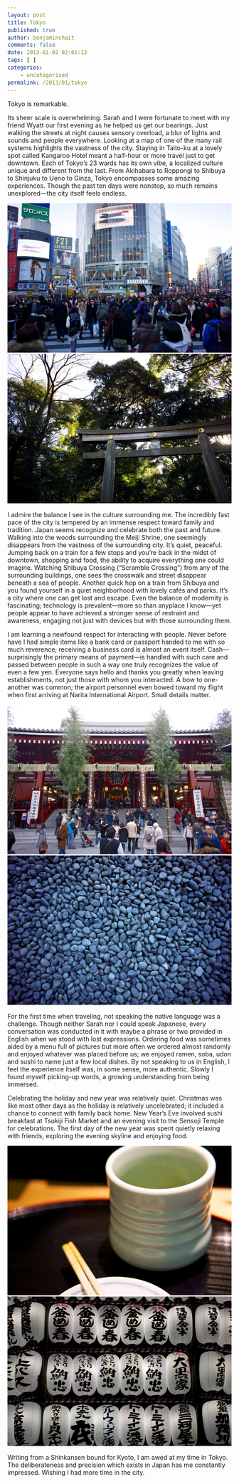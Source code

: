 ```yaml
---
layout: post
title: Tokyo
published: true
author: benjaminchait
comments: false
date: 2013-01-02 02:01:13
tags: [ ]
categories:
    - uncategorized
permalink: /2013/01/tokyo
---
```

Tokyo is remarkable.

Its sheer scale is overwhelming. Sarah and I were fortunate to meet with my friend Wyatt our first evening as he helped us get our bearings. Just walking the streets at night causes sensory overload, a blur of lights and sounds and people everywhere. Looking at a map of one of the many rail systems highlights the vastness of the city. Staying in Taito-ku at a lovely spot called Kangaroo Hotel meant a half-hour or more travel just to get downtown. Each of Tokyo’s 23 wards has its own vibe, a localized culture unique and different from the last. From Akihabara to Roppongi to Shibuya to Shinjuku to Ueno to Ginza, Tokyo encompasses some amazing experiences. Though the past ten days were nonstop, so much remains unexplored—the city itself feels endless.


![Shibuya Crossing][1]
![Meiji Shrine][2]

I admire the balance I see in the culture surrounding me. The incredibly fast pace of the city is tempered by an immense respect toward family and tradition. Japan seems recognize and celebrate both the past and future. Walking into the woods surrounding the Meiji Shrine, one seemingly disappears from the vastness of the surrounding city. It’s quiet, peaceful. Jumping back on a train for a few stops and you’re back in the midst of downtown, shopping and food, the ability to acquire everything one could imagine. Watching Shibuya Crossing (“Scramble Crossing”) from any of the surrounding buildings, one sees the crosswalk and street disappear beneath a sea of people. Another quick hop on a train from Shibuya and you found yourself in a quiet neighborhood with lovely cafés and parks. It’s a city where one can get lost and escape. Even the balance of modernity is fascinating; technology is prevalent—more so than anyplace I know—yet people appear to have achieved a stronger sense of restraint and awareness, engaging not just with devices but with those surrounding them.

I am learning a newfound respect for interacting with people. Never before have I had simple items like a bank card or passport handed to me with so much reverence; receiving a business card is almost an event itself. Cash—surprisingly the primary means of payment—is handled with such care and passed between people in such a way one truly recognizes the value of even a few yen. Everyone says hello and thanks you greatly when leaving establishments, not just those with whom you interacted. A bow to one-another was common; the airport personnel even bowed toward my flight when first arriving at Narita International Airport. Small details matter.


![Sensoji Temple][3]
![Sensoji Temple rocks][4]

For the first time when traveling, not speaking the native language was a challenge. Though neither Sarah nor I could speak Japanese, every conversation was conducted in it with maybe a phrase or two provided in English when we stood with lost expressions. Ordering food was sometimes aided by a menu full of pictures but more often we ordered almost randomly and enjoyed whatever was placed before us; we enjoyed ramen, soba, udon and sushi to name just a few local dishes. By not speaking to us in English, I feel the experience itself was, in some sense, more authentic. Slowly I found myself picking-up words, a growing understanding from being immersed.

Celebrating the holiday and new year was relatively quiet. Christmas was like most other days as the holiday is relatively uncelebrated; it included a chance to connect with family back home. New Year’s Eve involved sushi breakfast at Tsukiji Fish Market and an evening visit to the Sensoji Temple for celebrations. The first day of the new year was spent quietly relaxing with friends, exploring the evening skyline and enjoying food.


![Tsukiji Fish Market for sushi breakfast][5]
![Sensoji Temple decorations on New Year's Eve][6]

Writing from a Shinkansen bound for Kyoto, I am awed at my time in Tokyo. The deliberateness and precision which exists in Japan has me constantly impressed. Wishing I had more time in the city.

 [1]: /wp-content/uploads/media/img/2013/01/tokyo/DSC01594.jpg
 [2]: /wp-content/uploads/media/img/2013/01/tokyo/DSC01607.jpg
 [3]: /wp-content/uploads/media/img/2013/01/tokyo/DSC01660.jpg
 [4]: /wp-content/uploads/media/img/2013/01/tokyo/DSC01682.jpg
 [5]: /wp-content/uploads/media/img/2013/01/tokyo/DSC01708.jpg
 [6]: /wp-content/uploads/media/img/2013/01/tokyo/DSC01740.jpg
